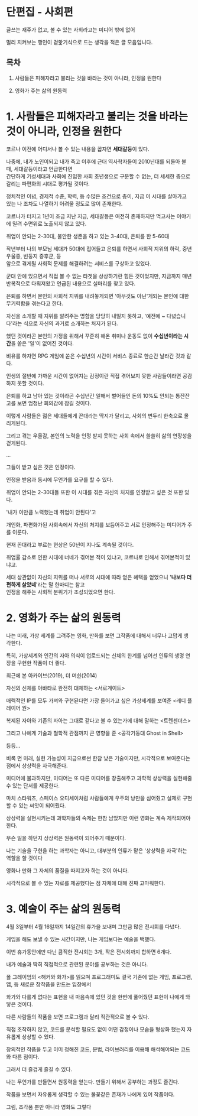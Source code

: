# 단편집 - 사회편

글쓰는 재주가 없고, 볼 수 있는 사회라고는 미디어 밖에 없어

멀리 지켜보는 행인이 겉핥기식으로 드는 생각을 적은 글 모음입니다.

## 목차

1. 사람들은 피해자라고 불리는 것을 바라는 것이 아니라, 인정을 원한다

2. 영화가 주는 삶의 원동력

# 1. 사람들은 피해자라고 불리는 것을 바라는 것이 아니라, 인정을 원한다

코르나 이전에 어디서나 볼 수 있는 내용을 꼽자면 **세대갈등**이 있다.

나중에, 내가 노인이되고 내가 죽고 이후에 근대 역사학자들이 2010년대를 되돌아 볼 때, 세대갈등이라고 언급한다면<br>
간단하게 기성세대과 사회에 진입한 사회 초년생으로 구분할 수 없는, 더 세세한 층으로 갈리는 파편화의 시대로 평가될 것이다.

정치적인 이념, 경제적 수준, 학력, 등 수많은 조건으로 층이, 지금 이 시대를 살아가고 있는 나 조차도 나열하기 어려울 정도로 많이 존재한다.

코르나가 터지고 1년이 조금 지난 지금, 세대갈등은 여전히 존재하지만 먹고사는 이야기에 밀려 수면위로 노출되지 않고 있다.

취업이 안되는 2-30대, 불안한 생존을 하고 있는 3-40대, 은퇴를 한 5-60대

작년부터 나의 부모님 세대가 50대에 접어들고 은퇴를 하면서 사회적 지위의 하락, 중년 우울증, 빈둥지 증후군, 등<br>
앞으로 겪게될 사회적 문제를 해결하려는 서비스를 구상하고 있었다.

군대 안에 있으면서 직접 볼 수 없는 타겟을 상상하기란 힘든 것이었지만, 지금까지 매년 반복적으로 다뤄져왔고 언급된 내용으로 실마리를 찾고 있다.

은퇴를 하면서 본인의 사회적 지위를 내려놓게되면 '아무것도 아닌'게되는 본인에 대한 무기력함을 겪는다고 한다.

자신을 소개할 때 지위를 알려주는 명함을 당당히 내밀지 못하고, '예전에 ~ 다녔습니다'라는 식으로 자신의 과거로 소개하는 처지가 된다.

했던 것이라곤 본인의 가정을 위해서 꾸준히 해온 취미나 운동도 없이 **수십년이라는 시간**을 쏟은 '일'이 없어진 것이다.

비유를 하자면 RPG 게임에 쏟은 수십년의 시간이 서비스 종료로 한순간 날라간 것과 같다.

인생의 절반에 가까운 시간이 없어지는 감정이란 직접 겪어보지 못한 사람들이라면 공감하지 못할 것이다.

은퇴를 하고 남아 있는 것이라곤 수십년간 일해서 벌어들인 돈의 10%도 안되는 통잔잔고를 보면 엄청난 회의감에 잠길 것이다.

이렇게 사람들은 젊은 세대들에게 꼰대라는 딱지가 달리고, 사회의 변두리 한축으로 몰리게된다.

그리고 겪는 우울감, 본인의 노력을 인정 받지 못하는 사회 속에서 쓸쓸히 삶의 연장성을 걷게된다.

...

그들이 받고 싶은 것은 인정이다.

인정을 받음과 동시에 무언가를 요구를 할 수 있다.

취업이 안되는 2-30대들 또한 이 시대를 겪은 자신의 처지를 인정받고 싶은 것 또한 있다.

'내가 이만큼 노력했는데 취업이 안된다'고

개인화, 파편화가된 사회속에서 자신의 처지를 보듬어주고 서로 인정해주는 미디어가 주를 이룬다.

현재 꼰대라고 부르는 현상은 50년이 지나도 계속될 것이다.

취업률 감소로 인한 시대에 너네가 겪어본 적이 있냐고, 코르나로 인해서 겪어본적이 있냐고.

세대 상관없이 자신의 지위를 떠나 서로의 시대에 따라 얻은 혜택을 얻었으니 '**나보다 더 편하게 살았네**'라는 말 한마디는 참고<br>
인정을 해주는 사회적 분위기가 조성되었으면 한다.

# 2. 영화가 주는 삶의 원동력

나는 미래, 가상 세계를 그려주는 영화, 만화를 보면 그작품에 대해서 너무나 고맙게 생각한다.

특히, 가상세계와 인간의 자아 의식이 업로드되는 신체의 한계를 넘어선 인류의 생명 연장을 구현한 작품이 더 좋다.

최근에 본 아카이브(2019), 더 머쉰(2014)

자신의 신체를 아바타로 완전히 대체하는 \<서로게이트\>

매력적인 IP를 모두 가져와 구현된다면 가장 들어가고 싶은 가상세계를 보여준 \<레디 플레이어 원\>

복제된 자아와 기존의 자아는 그대로 같다고 볼 수 있는가에 대해 말하는 \<트렌센더스\>

그리고 나에게 기술과 철학적 관점까지 큰 영향을 준 \<공각기동대 Ghost in Shell\>

등등...

비록 먼 미래, 실현 가능성이 지금으로썬 한참 낮은 기술이지만, 시각적으로 보여준다는 점에서 상상력을 자극해준다.

미디어에 불과하지만, 미디어는 또 다른 미디어를 창출해주고 과학적 상상력을 실현해줄 수 있는 단서를 제공한다.

마치 스타워즈, 스페이스 오디세이처럼 사람들에게 우주의 낭만을 심어줬고 실제로 구현할 수 있는 씨앗이 되어줬다.

상상력을 실현시키는데 과학자들의 숙제는 한참 남았지만 이런 영화는 계속 제작되어야 한다.

무슨 일을 하던지 상상력은 원동력이 되어주기 때문이다.

나는 기술을 구현을 하는 과학자는 아니고, 대부분의 인류가 맡은 '상상력을 자극'하는 역할을 할 것이다

영화나 만화 그 자체의 품질을 따지고자 하는 것이 아니다.

시각적으로 볼 수 있는 자료를 제공했다는 점 자체에 대해 진짜 고마워한다.

# 3. 예술이 주는 삶의 원동력

4월 3일부터 4월 16일까지 14일간의 휴가을 보내며 그만큼 많은 전시회를 다녔다.

게임을 해도 보낼 수 있는 시간이지만, 나는 게임보다는 예술을 택했다.

이번 휴가동안에만 다닌 큼직한 전시회는 3개, 작은 전시회까지 합하면 6개다.

내가 예술과 딱히 직접적으로 관련된 분야를 공부하는 것은 아니다.

폴 그레이엄의 \<해커와 화가\>를 읽으며 프로그래미도 결국 기존에 없는 게임, 프로그램, 앱, 등 새로운 창작품을 만드는 입장에서

화가와 다를게 없다는 표현을 내 마음속에 있던 것을 한번에 풀어줬던 표헌이 나에게 와닿은 것이다.

다른 사람들의 작품을 보면 프로그램과 달리 직관적으로 볼 수 있다.

직접 조작하지 않고, 코드를 분석할 필요도 없이 어떤 감정이나 모습을 형상화 했는지 자유롭게 상상할 수 있다.

창의적인 작품을 두고 이미 정해진 코드, 문법, 라이브러리를 이용해 해석해야되는 코드와 다른 점이다.

그래서 더 즐겁게 즐길 수 있다.

나는 무언가를 만들면서 원동력을 얻는다. 만들기 위해서 공부하는 과정도 즐긴다.

작품을 보면서 자유롭게 생각할 수 있는 불꽃같은 존재가 나에게 있어 작품이다.

그림, 조각품 뿐만 아니라 영화도 그렇다